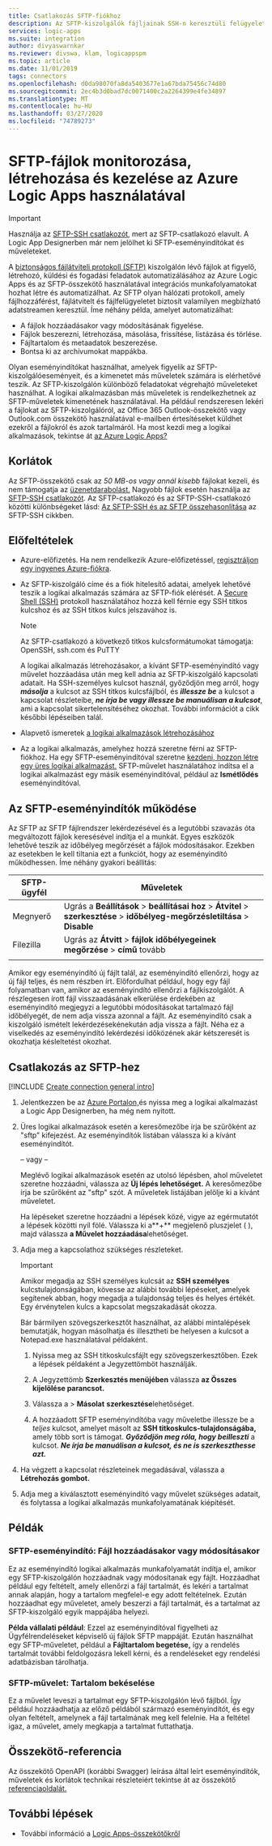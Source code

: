```yaml
---
title: Csatlakozás SFTP-fiókhoz
description: Az SFTP-kiszolgálók fájljainak SSH-n keresztüli felügyeletére, létrehozására, kezelésére, elküldésére és fogadására szolgáló feladatok és folyamatok automatizálása az Azure Logic Apps használatával
services: logic-apps
ms.suite: integration
author: divyaswarnkar
ms.reviewer: divswa, klam, logicappspm
ms.topic: article
ms.date: 11/01/2019
tags: connectors
ms.openlocfilehash: d0da98070fa8da5403677e1a67bda75456c74d80
ms.sourcegitcommit: 2ec4b3d0bad7dc0071400c2a2264399e4fe34897
ms.translationtype: MT
ms.contentlocale: hu-HU
ms.lasthandoff: 03/27/2020
ms.locfileid: "74789273"
---
```

# <a name="monitor-create-and-manage-sftp-files-by-using-azure-logic-apps"></a>SFTP-fájlok monitorozása, létrehozása és kezelése az Azure Logic Apps használatával

> [!IMPORTANT]
> Használja az [SFTP-SSH csatlakozót,](../connectors/connectors-sftp-ssh.md) mert az SFTP-csatlakozó elavult. A Logic App Designerben már nem jelölhet ki SFTP-eseményindítókat és műveleteket.

A [biztonságos fájlátviteli protokoll (SFTP)](https://www.ssh.com/ssh/sftp/) kiszolgálón lévő fájlok at figyelő, létrehozó, küldési és fogadási feladatok automatizálásához az Azure Logic Apps és az SFTP-összekötő használatával integrációs munkafolyamatokat hozhat létre és automatizálhat. Az SFTP olyan hálózati protokoll, amely fájlhozzáférést, fájlátvitelt és fájlfelügyeletet biztosít valamilyen megbízható adatstreamen keresztül. Íme néhány példa, amelyet automatizálhat:

* A fájlok hozzáadásakor vagy módosításának figyelése.
* Fájlok beszerezni, létrehozása, másolása, frissítése, listázása és törlése.
* Fájltartalom és metaadatok beszerezése.
* Bontsa ki az archívumokat mappákba.

Olyan eseményindítókat használhat, amelyek figyelik az SFTP-kiszolgálóeseményeit, és a kimenetet más műveletek számára is elérhetővé teszik. Az SFTP-kiszolgálón különböző feladatokat végrehajtó műveleteket használhat. A logikai alkalmazásban más műveletek is rendelkezhetnek az SFTP-műveletek kimenetének használatával. Ha például rendszeresen lekéri a fájlokat az SFTP-kiszolgálóról, az Office 365 Outlook-összekötő vagy Outlook.com összekötő használatával e-mailben értesítéseket küldhet ezekről a fájlokról és azok tartalmáról. Ha most kezdi meg a logikai alkalmazások, tekintse át [az Azure Logic Apps?](../logic-apps/logic-apps-overview.md)

## <a name="limits"></a>Korlátok

Az SFTP-összekötő csak az *50 MB-os vagy annál kisebb* fájlokat kezeli, és nem támogatja az [üzenetdarabolást.](../logic-apps/logic-apps-handle-large-messages.md) Nagyobb fájlok esetén használja az [SFTP-SSH csatlakozót](../connectors/connectors-sftp-ssh.md). Az SFTP-csatlakozó és az SFTP-SSH-csatlakozó közötti különbségeket lásd: [Az SFTP-SSH és az SFTP összehasonlítása](../connectors/connectors-sftp-ssh.md#comparison) az SFTP-SSH cikkben.

## <a name="prerequisites"></a>Előfeltételek

* Azure-előfizetés. Ha nem rendelkezik Azure-előfizetéssel, [regisztráljon egy ingyenes Azure-fiókra](https://azure.microsoft.com/free/).

* Az SFTP-kiszolgáló címe és a fiók hitelesítő adatai, amelyek lehetővé teszik a logikai alkalmazás számára az SFTP-fiók elérését. A [Secure Shell (SSH)](https://www.ssh.com/ssh/protocol/) protokoll használatához hozzá kell férnie egy SSH titkos kulcshoz és az SSH titkos kulcs jelszavához is.

  > [!NOTE]
  >
  > Az SFTP-csatlakozó a következő titkos kulcsformátumokat támogatja: OpenSSH, ssh.com és PuTTY
  >
  > A logikai alkalmazás létrehozásakor, a kívánt SFTP-eseményindító vagy művelet hozzáadása után meg kell adnia az SFTP-kiszolgáló kapcsolati adatait. 
  > Ha SSH-személyes kulcsot használ, győződjön meg arról, hogy ***másolja*** a kulcsot az SSH titkos kulcsfájlból, és ***illessze be*** a kulcsot a kapcsolat részleteibe, ***ne írja be vagy illessze be manuálisan a kulcsot***, ami a kapcsolat sikertelensítéséhez okozhat. 
  > További információt a cikk későbbi lépéseiben talál.

* Alapvető ismeretek [a logikai alkalmazások létrehozásához](../logic-apps/quickstart-create-first-logic-app-workflow.md)

* Az a logikai alkalmazás, amelyhez hozzá szeretne férni az SFTP-fiókhoz. Ha egy SFTP-eseményindítóval szeretne [kezdeni, hozzon létre egy üres logikai alkalmazást.](../logic-apps/quickstart-create-first-logic-app-workflow.md) SFTP-művelet használatához indítsa el a logikai alkalmazást egy másik eseményindítóval, például az **Ismétlődés** eseményindítóval.

## <a name="how-sftp-triggers-work"></a>Az SFTP-eseményindítók működése

Az SFTP az SFTP fájlrendszer lekérdezésével és a legutóbbi szavazás óta megváltozott fájlok keresésével indítja el a munkát. Egyes eszközök lehetővé teszik az időbélyeg megőrzését a fájlok módosításakor. Ezekben az esetekben le kell tiltania ezt a funkciót, hogy az eseményindító működhessen. Íme néhány gyakori beállítás:

| SFTP-ügyfél | Műveletek |
|-------------|--------|
| Megnyerő | Ugrás a **Beállítások** > **beállításai hoz** > **Átvitel** > **szerkesztése** > **időbélyeg-megőrzésletiltása** > **Disable** |
| Filezilla | Ugrás az **Átvitt** > **fájlok időbélyegeinek megőrzése** > **című** tovább |
|||

Amikor egy eseményindító új fájlt talál, az eseményindító ellenőrzi, hogy az új fájl teljes, és nem részben írt. Előfordulhat például, hogy egy fájl folyamatban van, amikor az eseményindító ellenőrzi a fájlkiszolgálót. A részlegesen írott fájl visszaadásának elkerülése érdekében az eseményindító megjegyzi a legutóbbi módosításokat tartalmazó fájl időbélyegét, de nem adja vissza azonnal a fájlt. Az eseményindító csak a kiszolgáló ismételt lekérdezésekénekután adja vissza a fájlt. Néha ez a viselkedés az eseményindító lekérdezési időközének akár kétszeresét is okozhatja késleltetést okozhat.

## <a name="connect-to-sftp"></a>Csatlakozás az SFTP-hez

[!INCLUDE [Create connection general intro](../../includes/connectors-create-connection-general-intro.md)]

1. Jelentkezzen be az [Azure Portalon,](https://portal.azure.com)és nyissa meg a logikai alkalmazást a Logic App Designerben, ha még nem nyitott.

1. Üres logikai alkalmazások esetén a keresőmezőbe írja be szűrőként az "sftp" kifejezést. Az eseményindítók listában válassza ki a kívánt eseményindítót.

   – vagy –

   Meglévő logikai alkalmazások esetén az utolsó lépésben, ahol műveletet szeretne hozzáadni, válassza az **Új lépés lehetőséget.** A keresőmezőbe írja be szűrőként az "sftp" szót. A műveletek listájában jelölje ki a kívánt műveletet.

   Ha lépéseket szeretne hozzáadni a lépések közé, vigye az egérmutatót a lépések közötti nyíl fölé. Válassza ki a**+** megjelenő pluszjelet ( ), majd válassza **a Művelet hozzáadása**lehetőséget.

1. Adja meg a kapcsolathoz szükséges részleteket.

   > [!IMPORTANT]
   >
   > Amikor megadja az SSH személyes kulcsát az **SSH személyes** kulcstulajdonságában, kövesse az alábbi további lépéseket, amelyek segítenek abban, hogy megadja a tulajdonság teljes és helyes értékét. 
   > Egy érvénytelen kulcs a kapcsolat megszakadását okozza.

   Bár bármilyen szövegszerkesztőt használhat, az alábbi mintalépések bemutatják, hogyan másolhatja és illesztheti be helyesen a kulcsot a Notepad.exe használatával példaként.

   1. Nyissa meg az SSH titkoskulcsfájlt egy szövegszerkesztőben. Ezek a lépések példaként a Jegyzettömböt használják.

   1. A Jegyzettömb **Szerkesztés menüjében** válassza **az Összes kijelölése parancsot.**

   1. Válassza a > **Másolat** **szerkesztése**lehetőséget.

   1. A hozzáadott SFTP eseményindítóba vagy műveletbe illessze be a *teljes* kulcsot, amelyet másolt az **SSH titkoskulcs-tulajdonságába,** amely több sort is támogat. ***Győződjön meg róla, hogy beilleszti*** a kulcsot. ***Ne írja be manuálisan a kulcsot, és ne is szerkeszthesse azt.***

1. Ha végzett a kapcsolat részleteinek megadásával, válassza a **Létrehozás gombot.**

1. Adja meg a kiválasztott eseményindító vagy művelet szükséges adatait, és folytassa a logikai alkalmazás munkafolyamatának kiépítését.

## <a name="examples"></a>Példák

<a name="file-add-modified"></a>

### <a name="sftp-trigger-when-a-file-is-added-or-modified"></a>SFTP-eseményindító: Fájl hozzáadásakor vagy módosításakor

Ez az eseményindító logikai alkalmazás munkafolyamatát indítja el, amikor egy SFTP-kiszolgálón hozzáadnak vagy módosítanak egy fájlt. Hozzáadhat például egy feltételt, amely ellenőrzi a fájl tartalmát, és lekéri a tartalmat annak alapján, hogy a tartalom megfelel-e egy adott feltételnek. Ezután hozzáadhat egy műveletet, amely beszerzi a fájl tartalmát, és a tartalmat az SFTP-kiszolgáló egyik mappájába helyezi.

**Példa vállalati például**: Ezzel az eseményindítóval figyelheti az Ügyfélrendeléseket képviselő új fájlok SFTP mappáját. Ezután használhat egy SFTP-műveletet, például a **Fájltartalom begetése,** így a rendelés tartalmát további feldolgozásra lekell kérni, és a rendeléseket egy rendelési adatbázisban tárolhatja.

<a name="get-content"></a>

### <a name="sftp-action-get-content"></a>SFTP-művelet: Tartalom bekéselése

Ez a művelet leveszi a tartalmat egy SFTP-kiszolgálón lévő fájlból. Így például hozzáadhatja az előző példából származó eseményindítót, és egy olyan feltételt, amelynek a fájl tartalmának meg kell felelnie. Ha a feltétel igaz, a művelet, amely megkapja a tartalmat futtathatja.

## <a name="connector-reference"></a>Összekötő-referencia

Az összekötő OpenAPI (korábbi Swagger) leírása által leírt eseményindítók, műveletek és korlátok technikai részleteiért tekintse át az összekötő [referenciaoldalát.](/connectors/sftpconnector/)

## <a name="next-steps"></a>További lépések

* További információ a [Logic Apps-összekötőkről](../connectors/apis-list.md)
